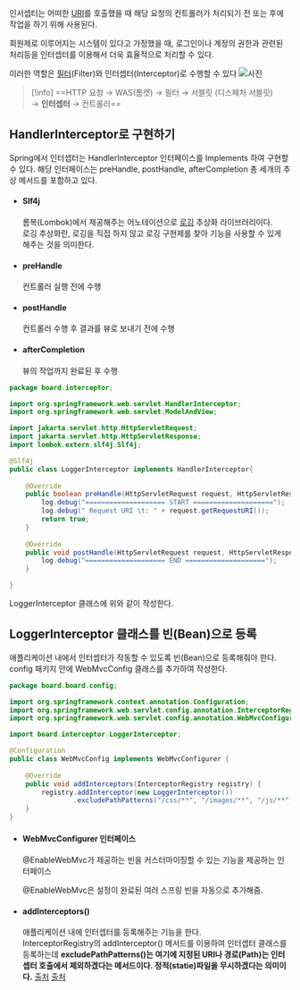 인서셉터는 어떠한 [URI](obsidian://open?vault=%EB%A1%9C%EB%93%9C%EB%A7%B5%20%EA%B3%B5%EB%B6%80&file=%ED%8D%BC%EC%A6%90%EC%A1%B0%EA%B0%81%2FURI%EC%99%80URL)를 호출했을 때 해당 요청의 컨트롤러가 처리되기 전 또는 후에 작업을 하기 위해 사용된다.

회원제로 이루어지는 시스템이 있다고 가정했을 때, 로그인이나 계정의 권한과 관련된 처리등을 인터셉터를 이용해서 더욱 효율적으로 처리할 수 있다.

이러한 역할은 [필터](퍼즐조각/필터)(Filter)와 인터셉터(Interceptor)로 수행할 수 있다
![사진](https://velog.velcdn.com/images/ksk7584/post/d9b94f55-1b4a-475c-849f-f06adb4438aa/image.png)

>[!info]
>==HTTP 요청 → WAS(톰캣) → 필터 → 서블릿 (디스페처 서블릿) → **인터셉터** → 컨트롤러==
## HandlerInterceptor로 구현하기

Spring에서 인터셉터는 HandlerInterceptor 인터페이스를 Implements 하여 구현할 수 있다.
해당 인터페이스는 preHandle, postHandle, afterCompletion 총 세개의 추상 메서드를 포함하고 있다.

- #### **Slf4j**
    
    롬복(Lombok)에서 제공해주는 어노테이션으로 [로깅](퍼즐조각/로깅) 추상화 라이브러리이다.  
    로깅 추상화란, 로깅을 직접 하지 않고 로깅 구현제를 찾아 기능을 사용할 수 있게 해주는 것을 의미한다.
    
- #### **preHandle**
    
    컨트롤러 실행 전에 수행
    

- #### **postHandle**
    
    컨트롤러 수행 후 결과를 뷰로 보내기 전에 수행
    
- #### **afterCompletion**
    
    뷰의 작업까지 완료된 후 수행
```java
package board.interceptor;

import org.springframework.web.servlet.HandlerInterceptor;
import org.springframework.web.servlet.ModelAndView;

import jakarta.servlet.http.HttpServletRequest;
import jakarta.servlet.http.HttpServletResponse;
import lombok.extern.slf4j.Slf4j;

@Slf4j
public class LoggerInterceptor implements HandlerInterceptor{
	
	@Override
	public boolean preHandle(HttpServletRequest request, HttpServletResponse response, Object handler) throws Exception {
		log.debug("==================== START ====================");
		log.debug(" Request URI \t: " + request.getRequestURI());
		return true;
	}
	
	@Override
	public void postHandle(HttpServletRequest request, HttpServletResponse response, Object handler, ModelAndView modelAndView) throws Exception {
		log.debug("==================== END ====================");
	}

}
```

LoggerInterceptor 클래스에 위와 같이 작성한다.

## LoggerInterceptor 클래스를 빈(Bean)으로 등록

애플리케이션 내에서 인터셉터가 작동할 수 있도록 빈(Bean)으로 등록해줘야 한다.  
config 패키지 안에 WebMvcConfig 클래스를 추가하여 작성한다.

```java
package board.board.config;

import org.springframework.context.annotation.Configuration;
import org.springframework.web.servlet.config.annotation.InterceptorRegistry;
import org.springframework.web.servlet.config.annotation.WebMvcConfigurer;

import board.interceptor.LoggerInterceptor;

@Configuration
public class WebMvcConfig implements WebMvcConfigurer {
	
	@Override
	public void addInterceptors(InterceptorRegistry registry) {
		registry.addInterceptor(new LoggerInterceptor())
				.excludePathPatterns("/css/**", "/images/**", "/js/**");
	}
}
```

- #### **WebMvcConfigurer 인터페이스**
    
    @EnableWebMvc가 제공하는 빈을 커스터마이징할 수 있는 기능을 제공하는 인터페이스
    
    @EnableWebMvc은 설정이 완료된 여러 스프링 빈을 자동으로 추가해줌.
    
- #### **addInterceptors()**
    
    애플리케이션 내에 인터셉터를 등록해주는 기능을 한다.  
    InterceptorRegistry의 addInterceptor() 메서드를 이용하여 인터셉터 클래스를 등록하는데 **excludePathPatterns()는 여기에 지정된 URI나 경로(Path)는 인터셉터 호출에서 제외하겠다는 메서드이다. 정적(statie)파일을 무시하겠다는 의미이다.**
[출처](https://velog.io/@hjeu/Spring-boot-%EC%9D%B8%ED%84%B0%EC%85%89%ED%84%B0interceptor-%EC%A0%81%EC%9A%A9)
[출처](https://velog.io/@ksk7584/Interceptor)